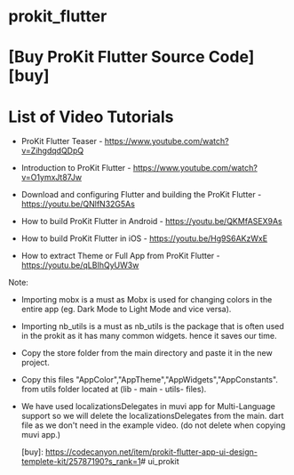 # prokit_flutter

# [Buy ProKit Flutter Source Code][buy]

# List of Video Tutorials

- ProKit Flutter Teaser - https://www.youtube.com/watch?v=ZihgdqdQDpQ
- Introduction to ProKit Flutter - https://www.youtube.com/watch?v=O1ymxJt87Jw

- Download and configuring Flutter and building the ProKit Flutter - https://youtu.be/QNlfN32G5As
- How to build ProKit Flutter in Android - https://youtu.be/QKMfASEX9As
- How to build ProKit Flutter in iOS - https://youtu.be/Hg9S6AKzWxE
- How to extract Theme or Full App from ProKit Flutter - https://youtu.be/qLBIhQyUW3w

Note:
- Importing mobx is a must as Mobx is used for changing colors in the entire app (eg. Dark Mode to Light Mode and vice versa).
- Importing nb_utils is a must as nb_utils is the package that is often used in the prokit as it has many common widgets. hence it saves our time.
- Copy the store folder from the main directory and paste it in the new project.
- Copy this files "AppColor","AppTheme","AppWidgets","AppConstants". from utils folder located at (lib - main - utils-  files).
- We have used localizationsDelegates in muvi app for Multi-Language support so we will delete the localizationsDelegates from the main. dart file as we don't need in the example video. (do not delete when copying muvi app.)

   [buy]: <https://codecanyon.net/item/prokit-flutter-app-ui-design-templete-kit/25787190?s_rank=1># ui_prokit
